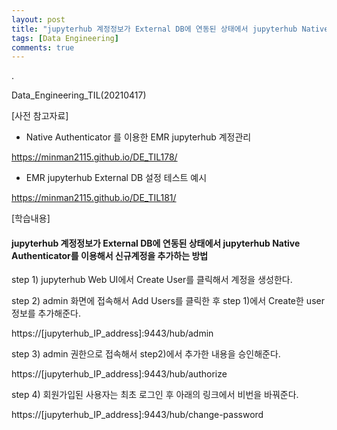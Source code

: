 ```yaml
---
layout: post
title: "jupyterhub 계정정보가 External DB에 연동된 상태에서 jupyterhub Native Authenticator를 이용해서 신규계정을 추가하는 방법"
tags: [Data Engineering]
comments: true
---
```


.

Data_Engineering_TIL(20210417)

[사전 참고자료]

- Native Authenticator 를 이용한 EMR jupyterhub 계정관리

https://minman2115.github.io/DE_TIL178/

- EMR jupyterhub External DB 설정 테스트 예시

https://minman2115.github.io/DE_TIL181/

[학습내용]

#### jupyterhub 계정정보가 External DB에 연동된 상태에서 jupyterhub Native Authenticator를 이용해서 신규계정을 추가하는 방법

step 1) jupyterhub Web UI에서 Create User를 클릭해서 계정을 생성한다.

step 2) admin 화면에 접속해서 Add Users를 클릭한 후 step 1)에서 Create한 user 정보를 추가해준다.

https://[jupyterhub_IP_address]:9443/hub/admin

step 3) admin 권한으로 접속해서 step2)에서 추가한 내용을 승인해준다.

https://[jupyterhub_IP_address]:9443/hub/authorize

step 4) 회원가입된 사용자는 최초 로그인 후 아래의 링크에서 비번을 바꿔준다.

https://[jupyterhub_IP_address]:9443/hub/change-password
